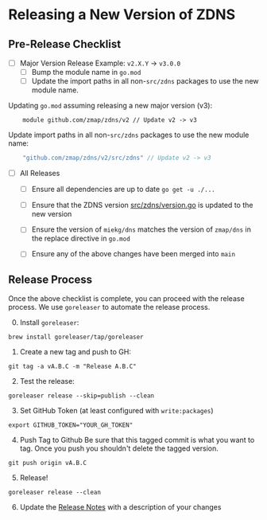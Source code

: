 # Releasing a New Version of ZDNS

## Pre-Release Checklist
- [ ] Major Version Release Example: `v2.X.Y` -> `v3.0.0`
     - [ ] Bump the module name in `go.mod`
     - [ ] Update the import paths in all non-`src/zdns` packages to use the new module name.

Updating `go.mod` assuming releasing a new major version (v3):
```
    module github.com/zmap/zdns/v2 // Update v2 -> v3
```
Update import paths in all non-`src/zdns` packages to use the new module name:
```go
	"github.com/zmap/zdns/v2/src/zdns" // Update v2 -> v3
```
- [ ] All Releases
  - [ ] Ensure all dependencies are up to date `go get -u ./...`
  - [ ] Ensure that the ZDNS version [src/zdns/version.go](https://github.com/zmap/zdns/blob/main/src/zdns/version.go) is updated to the new version
  - [ ] Ensure the version of `miekg/dns` matches the version of `zmap/dns` in the replace directive in `go.mod`
  - [ ] Ensure any of the above changes have been merged into `main`


## Release Process
Once the above checklist is complete, you can proceed with the release process. We use `goreleaser` to automate the release process.

0. Install `goreleaser`:
```shell  
brew install goreleaser/tap/goreleaser
```  

1. Create a new tag and push to GH:
```shell  
git tag -a vA.B.C -m "Release A.B.C"
```  

2. Test the release:
```shell  
goreleaser release --skip=publish --clean
```

3. Set GitHub Token (at least configured with `write:packages`)
```shell
export GITHUB_TOKEN="YOUR_GH_TOKEN"
```
4. Push Tag to Github
   Be sure that this tagged commit is what you want to tag. Once you push you shouldn't delete the tagged version.
```shell
git push origin vA.B.C
```
5. Release!
```shell
goreleaser release --clean
```
6. Update the [Release Notes](https://github.com/zmap/zdns/releases) with a description of your changes